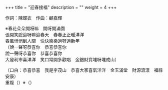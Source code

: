 +++
title = "迎春接福"
description = ""
weight = 4
+++

作詞：陳蝶衣　作曲：顧嘉輝

※春花朵朵開呀嘛　開呀開滿園  
張開笑臉迎呀嘛迎春天　春春正正暖洋洋  
春風悄悄到人間　快快樂樂過呀過新年  
（說一聲呀恭喜你　恭喜恭喜你  
說一聲呀恭喜你　恭喜恭喜你  
大發利市喜洋洋　笑口常開多歡唱　金銀財寶堆呀堆成山）  

（口白：恭喜恭喜　我是李茂山　恭喜大家喜氣洋洋　金玉滿堂　財源滾滾　福祿安康）  
重複（）※（）